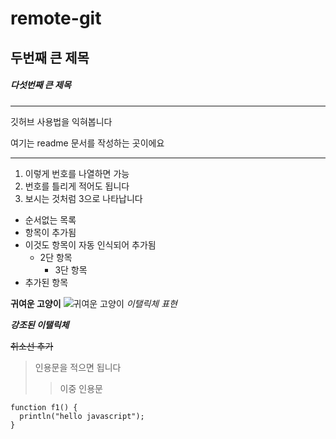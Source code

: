 # remote-git
## 두번째 큰 제목
##### 다섯번째 큰 제목
---
깃허브 사용법을 익혀봅니다



여기는 readme 문서를 작성하는 곳이에요
***
1. 이렇게 번호를 나열하면 가능
2. 번호를 틀리게 적어도 됩니다
4. 보시는 것처럼 3으로 나타납니다

+ 순서없는 목록
+ 항목이 추가됨
+ 이것도 항목이 자동 인식되어 추가됨
  + 2단 항목
    + 3단 항목
+ 추가된 항목

**귀여운 고양이**
![귀여운 고양이](./images/cat.gif)
*이탤릭체 표현*

***강조된 이탤릭체***

~~취소선 추가~~

>인용문을 적으면 됩니다
>>이중 인용문

```
function f1() {
  println("hello javascript");
}
```

